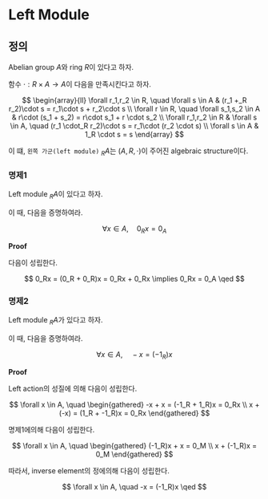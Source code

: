 # Left Module
## 정의
Abelian group $A$와 ring $R$이 있다고 하자.

함수 $\cdot : R \times A \rightarrow A$이 다음을 만족시킨다고 하자.

$$ \begin{array}{ll} \forall r_1,r_2 \in R, \quad \forall s \in A &  (r_1 +_R r_2)\cdot s = r_1\cdot s + r_2\cdot s \\ \forall r \in R, \quad \forall s_1,s_2 \in A &  r\cdot (s_1 + s_2) = r\cdot s_1 + r \cdot s_2 \\  \forall r_1,r_2 \in R & \forall s \in A, \quad (r_1 \cdot_R r_2)\cdot s = r_1\cdot (r_2 \cdot s) \\ \forall s \in A & 1_R \cdot s = s \end{array} $$

이 떄, `왼쪽 가군(left module)` $_RA$는 $(A,R,\cdot)$이 주어진 algebraic structure이다.

### 명제1
Left module $_RA$이 있다고 하자.

이 때, 다음을 증명하여라.

$$ \forall x \in A, \quad  0_Rx =0_A $$

**Proof**

다음이 성립한다.

$$ 0_Rx = (0_R + 0_R)x = 0_Rx + 0_Rx \implies 0_Rx = 0_A \qed $$

### 명제2
Left module $_RA$가 있다고 하자.

이 때, 다음을 증명하여라.

$$ \forall x \in A, \quad -x = (-1_R)x $$

**Proof**

Left action의 성질에 의해 다음이 성립한다. 

$$ \forall x \in A, \quad \begin{gathered} -x + x = (-1_R + 1_R)x = 0_Rx \\ x + (-x) = (1_R + -1_R)x = 0_Rx  \end{gathered}  $$

명제1에의해 다음이 성립한다.

$$ \forall x \in A, \quad \begin{gathered} (-1_R)x + x = 0_M \\ x + (-1_R)x = 0_M  \end{gathered}  $$

따라서, inverse element의 정에의해 다음이 성립한다.

$$ \forall x \in A, \quad -x = (-1_R)x \qed $$